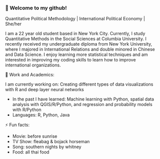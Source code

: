 ### 👋 Welcome to my github!
Quantitative Political Methodology | International Political Economy | She/her


I am a 22 year old student based in New York City. Currently, I study Quantitative Methods in the Social Sciences at Columbia University. I recently received my undergraduate diploma from New York University, where I majored in International Relations and double minored in Chinese and Data Science. I enjoy learning more statistical techniques and am interested in improving my coding skills to learn how to improve international organizations. 

🔭 Work and Academics:

I am currently working on: Creating different types of data visualizations with R and deep layer neural networks

- In the past I have learned: Machine learning with Python, spatial data analysis with QGIS/R/Python, and regression and probability models with R/Python
- Languages: R, Python, Java

⚡ Fun facts:
- Movie: before sunrise
- TV Show: fleabag & bojack horseman
- Song: southern nights by whitney
- Food: all thai food

<!--
**cz2673/cz2673** is a ✨ _special_ ✨ repository because its `README.md` (this file) appears on your GitHub profile.

Here are some ideas to get you started:

- 🔭 I’m currently working on ...
- 🌱 I’m currently learning ...
- 👯 I’m looking to collaborate on ...
- 🤔 I’m looking for help with ...
- 💬 Ask me about ...
- 📫 How to reach me: ...
- 😄 Pronouns: ...
- ⚡ Fun fact: ...
-->
